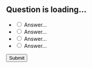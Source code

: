    <div class="quiz-container" id="quiz">  
    <div class="quiz-header">  
     <h2 id="question">Question is loading...</h2>  
     <ul>  
      <li>  
       <input type="radio" name="answer" id="a" class="answer" />  
       <label for="a" id="a_text">Answer...</label>  
      </li>  
      <li>  
       <input type="radio" name="answer" id="b" class="answer" />  
       <label for="b" id="b_text">Answer...</label>  
      </li>  
      <li>  
       <input type="radio" name="answer" id="c" class="answer" />  
       <label for="c" id="c_text">Answer...</label>  
      </li>  
      <li>  
       <input type="radio" name="answer" id="d" class="answer" />  
       <label for="d" id="d_text">Answer...</label>  
      </li>  
     </ul>  
    </div>  
    <button id="submit">Submit</button>  
   </div>

